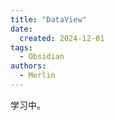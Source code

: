 ```yaml
---
title: "DataView"
date:
  created: 2024-12-01
tags:
  - Obsidian
authors:
  - Merlin
---
```

学习中。